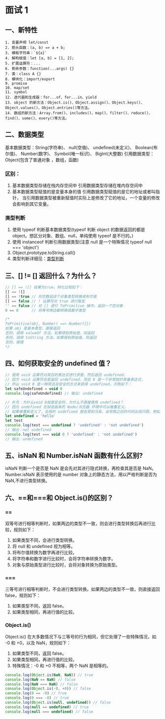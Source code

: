# 面试 1

## 一、新特性

```
1. 变量声明 let/const
2. 箭头函数：(a, b) => a + b;
3. 模板字符串：`${a}`
4. 解构赋值：let [a, b] = [1, 2];
5. 扩展运算符：...
6. 剩余参数：function(...args) {}
7. 类：class A {}
8. 模块化：import/export
9. promise
10. map/set
11. symbol
12. 迭代器和生成器：for...of、for...in、yield
13. object 的新方法：Object.is()、Object.assign()、Object.keys()、Object.values()、Object.entries()等方法。
14. 数组的新方法：Array.from()、includes()、map()、filter()、reduce()、find()、some()、every()等方法。
```

## 二、数据类型

基本数据类型：String(字符串)、 null(空值)、 undefined(未定义)、 Boolean(布尔值)、 Number(数字)、 Symbol(唯一标识)、 BigInt(大整数)
引用数据类型：Object(包含了普通对象 ，数组，函数)

### 区别：

1. 基本数据类型存储在栈内存空间中 引用数据类型存储在堆内存空间中
2. 基本数据类型赋值的是变量本身的值 引用数据类型赋值的是它的地址或者叫指针， 当引用数据类型被重新赋值时实际上是修改了它的地址，一个变量的修改会影响到其它变量。

### 类型判断

1. 使用 typeof 判断基本数据类型(typeof 判断 object 的数据返回的都是 object。想区分对象、数组、null，单纯使用 typeof 是不行的。)
2. 使用 instanceof 判断引用数据类型(注意 null 是一个特殊情况 typeof null === 'object')
3. Object.prototype.toString.call()
4. 类型判断详细见：[类型判断](../special/typeJudge/index.md)

## 三、[] != [] 返回什么？为什么？

```js
// [] == ![] 结果为true，转化过程如下：
[] == ![]
[] == !true // 将空数组这个对象类型转换成布尔值
[] == false // ! 运算符对 true 进行取反
'' == false // 对 [] 进行 ToPrimitive 操作，返回一个空对象
0 == 0      // 将等号两边都转换成数字类型

/*
ToPrimitive(obj, Number) ==> Number({})
如果 obj 是基本类型，直接返回
否则，调用 valueOf 方法，如果得到原始值，则返回
否则，调用 toString 方法，如果得到原始值，则返回
否则，报错
*/
```

## 四、如何获取安全的 undefined 值？

```js
// 使用 void 运算符对其后的表达式进行求值，然后返回 undefined。
// 因为 void 运算符总是返回 undefined，而且 0 是一个非常短的常量表达式，
// 所以 void 0 是一种简洁且安全的方式来获得 undefined，示例如下：
let safeUndefined = void 0
console.log(safeUndefined) // 输出: undefined

// 补充：为什么void 0就是安全的，为什么不直接使用 undefined？
// 因为 undefined 在较低版本的 Node/浏览器 环境中可以被重定义。
// 如果被重新定义了，全局的 undefined 就会受到污染，会导致之后的代码出现问题，例如：
let undefined = 'hello'
let test
console.log(test === undefined ? 'undefined' : 'not undefined')
// 输出：not undefined
console.log(test === void 0 ? 'undefined' : 'not undefined')
// 输出：undefined
```

## 五、isNaN 和 Number.isNaN 函数有什么区别?

isNaN 判断一个是否是 NaN 是会先对其进行隐式转换，再检查其是否是 NaN。
Number.isNaN 表示使用的是 number 对象上的静态方法，用以严格判断是否为 NaN,不进行类型转换。

## 六、==和===和 Object.is()的区别？

### ==

双等号进行相等判断时，如果两边的类型不一致，则会进行类型转换后再进行比较，规则如下：

1. 如果类型不同，会进行类型转换。
2. 将 null 和 undefined 视为相等。
3. 将布尔值转换为数字再进行比较。
4. 将字符串和数字进行比较时，会将字符串转换为数字。
5. 对象与原始类型进行比较时，会将对象转换为原始类型。

### ===

三等号进行相等判断时，不会进行类型转换。如果两边的类型不一致，则直接返回 false，规则如下：

1. 如果类型不同，返回 false。
2. 如果类型相同，再进行值的比较。

### Object.is()

Object.is() 在大多数情况下与三等号的行为相同，但它处理了一些特殊情况，如 -0 和 +0，以及 NaN，规则如下：

1. 如果类型不同，返回 false。
2. 如果类型相同，再进行值的比较。
3. 特殊情况：-0 和 +0 不相等，两个 NaN 是相等的。

```js
console.log(Object.is(NaN, NaN)) // true
console.log(NaN == NaN) // false
console.log(NaN === NaN) // false
console.log(Object.is(-0, +0)) // false
console.log(0 == -0) // true
console.log(0 === -0) // true
console.log(Object.is(null, undefined)) // false
console.log(null == undefined) // true
console.log(null === undefined) // false
```
